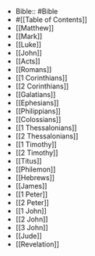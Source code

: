 - Bible:: #Bible
- #[[Table of Contents]]
- [[Matthew]]
- [[Mark]]
- [[Luke]]
- [[John]]
- [[Acts]]
- [[Romans]]
- [[1 Corinthians]]
- [[2 Corinthians]]
- [[Galatians]]
- [[Ephesians]]
- [[Philippians]]
- [[Colossians]]
- [[1 Thessalonians]]
- [[2 Thessalonians]]
- [[1 Timothy]]
- [[2 Timothy]]
- [[Titus]]
- [[Philemon]]
- [[Hebrews]]
- [[James]]
- [[1 Peter]]
- [[2 Peter]]
- [[1 John]]
- [[2 John]]
- [[3 John]]
- [[Jude]]
- [[Revelation]]
